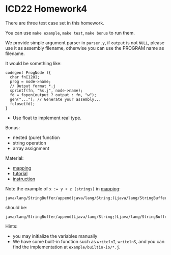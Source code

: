# ICD22 Homework4

There are three test case set in this homework.

You can use `make example`, `make test`, `make bonus` to run them.

We provide simple argument parser in `parser.y`, if `output` is not `NULL`, please use it as assembly filename, otherwise you can use the PROGRAM name as filename.

It would be something like:
```
codegen( ProgNode ){
  char fn[128];
  prog = node->name;
  // Output format *.j
  sprintf(fn, "%s.j", node->name);
  fd = fopen(output ? output : fn, "w"); 
  gen("..."); // Generate your assembly...
  fclose(fd);
}
```

- Use float to implement real type.

Bonus:
- nested (pure) function
- string operation
- array assignment

Material:
- [mapping](http://www2.cs.uidaho.edu/~jeffery/courses/445/code-jasmin.html)
- [tutorial](http://saksagan.ceng.metu.edu.tr/courses/ceng444/link/f3jasmintutorial.html)
- [instruction](https://docs.oracle.com/javase/specs/jvms/se7/html/jvms-6.html#jvms-6.5.saload)

Note the example of `x := y + z (strings)` in [mapping](http://www2.cs.uidaho.edu/~jeffery/courses/445/code-jasmin.html):
```
java/lang/StringBuffer/append(java/lang/String;)Ljava/lang/StringBuffer;
```
should be:
```
java/lang/StringBuffer/append(Ljava/lang/String;)Ljava/lang/StringBuffer;
```

Hints:
- you may initialize the variables manually
- We have some built-in function such as `writelnI`, `writelnS`, and you can find the implementation at `example/builtin-io/*.j`.
